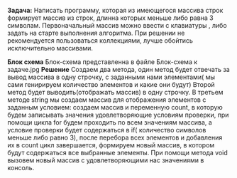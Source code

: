 **Задача:**
Написать программу, которая из имеющегося массива строк формирует массив из строк, длинна которых меньше либо равна 3 символам. Первоначальный массив можно ввести с клавиатуры , либо задать на старте выполнения алгоритма. При решении не рекомендуется пользоваться коллекциями, лучше обойтись исключительно массивами.

**Блок схема**
Блок-схема представленна в файле Блок-схема к задаче.jpg
**Решение**
Создаем два метода, один метод будет отвечать за вывод массива в одну строчку, с заданными нами элементами( мы сами генирируем количество элементов и какие они будут)
Второй метод будет выводить(отображать массив) в одну строчку.
В третьем методе string мы создаем массив для отображения элементов c заданным условием: создаем массив и переменную count, в которую будем записывать значения удовлетворяющие условиям проверки, при помощи цикла for будем проходить по всем значениям массива, а условие проверки будет содержаться в if( количество символов меньше либо равно 3), после перебора всех элементов и добавления их в count цикл завершается, формируем новый массив, в котором будут содержаться все выбранные элементы. При помощи метода void вызовем новый массив с удовлетворяющими нас значениями в консоль.

